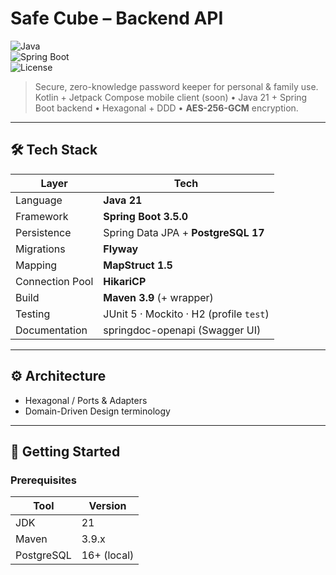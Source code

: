 # Safe Cube – Backend API

![Java](https://img.shields.io/badge/Java-21-red)  
![Spring Boot](https://img.shields.io/badge/Spring%20Boot-3.5.0-brightgreen)  
![License](https://img.shields.io/badge/License-Apache%202.0-blue)

> Secure, zero-knowledge password keeper for personal & family use.  
> Kotlin + Jetpack Compose mobile client (soon) • Java 21 + Spring Boot backend • Hexagonal + DDD • **AES-256-GCM** encryption.

---

## 🛠 Tech Stack

| Layer | Tech                                    |
|-------|-----------------------------------------|
|Language | **Java 21**                             |
|Framework | **Spring Boot 3.5.0**                   |
|Persistence | Spring Data JPA + **PostgreSQL 17**     |
|Migrations | **Flyway**                              |
|Mapping | **MapStruct 1.5**                       |
|Connection Pool | **HikariCP**                            |
|Build | **Maven 3.9** (+ wrapper)               |
|Testing | JUnit 5 · Mockito · H2 (profile `test`) |
|Documentation | springdoc-openapi (Swagger UI)          |

---

## ⚙️ Architecture

* Hexagonal / Ports & Adapters
* Domain-Driven Design terminology

---

## 🚀 Getting Started

### Prerequisites

| Tool | Version |
|------|---------|
| JDK  | 21 |
| Maven | 3.9.x |
| PostgreSQL | 16+ (local) |
